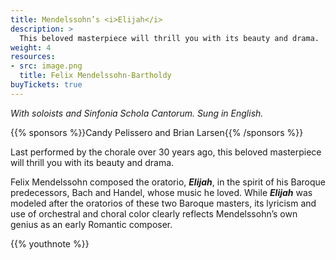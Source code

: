 ```yaml
---
title: Mendelssohn’s <i>Elijah</i>
description: >
  This beloved masterpiece will thrill you with its beauty and drama.
weight: 4
resources:
- src: image.png
  title: Felix Mendelssohn-Bartholdy
buyTickets: true
---
```


_With soloists and Sinfonia Schola Cantorum.  Sung in English._

{{% sponsors %}}Candy Pelissero and Brian Larsen{{% /sponsors %}}

Last performed by the chorale over 30 years ago, this beloved masterpiece will
thrill you with its beauty and drama.

Felix Mendelssohn composed the oratorio, ***Elijah***, in the spirit of his
Baroque predecessors, Bach and Handel, whose music he loved. While ***Elijah***
was modeled after the oratorios of these two Baroque masters, its lyricism and
use of orchestral and choral color clearly reflects Mendelssohn’s own genius as
an early Romantic composer.

{{% youthnote %}}
